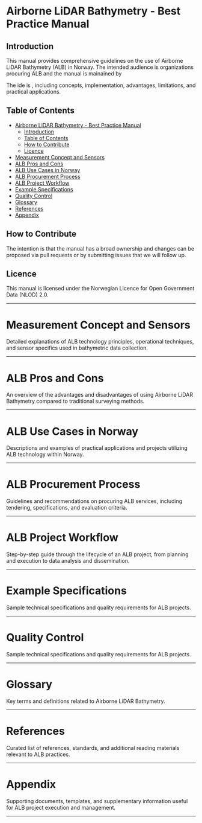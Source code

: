 # Airborne LiDAR Bathymetry - Best Practice Manual

## Introduction
This manual provides comprehensive guidelines on the use of Airborne LiDAR Bathymetry (ALB) in Norway. The intended audience is organizations procuring ALB and the manual is mainained by 


The ide is , including concepts, implementation, advantages, limitations, and practical applications.

## Table of Contents
- [Airborne LiDAR Bathymetry - Best Practice Manual](#airborne-lidar-bathymetry---best-practice-manual)
  - [Introduction](#introduction)
  - [Table of Contents](#table-of-contents)
  - [How to Contribute](#how-to-contribute)
  - [Licence](#licence)
- [Measurement Concept and Sensors](#measurement-concept-and-sensors)
- [ALB Pros and Cons](#alb-pros-and-cons)
- [ALB Use Cases in Norway](#alb-use-cases-in-norway)
- [ALB Procurement Process](#alb-procurement-process)
- [ALB Project Workflow](#alb-project-workflow)
- [Example Specifications](#example-specifications)
- [Quality Control](#quality-control)
- [Glossary](#glossary)
- [References](#references)
- [Appendix](#appendix)

## How to Contribute
The intention is that the manual has a broad ownership and changes can be proposed via pull requests or by submitting issues that we will follow up.

## Licence
This manual is licensed under the Norwegian Licence for Open Government Data (NLOD) 2.0.

---

# Measurement Concept and Sensors
Detailed explanations of ALB technology principles, operational techniques, and sensor specifics used in bathymetric data collection.

---

# ALB Pros and Cons
An overview of the advantages and disadvantages of using Airborne LiDAR Bathymetry compared to traditional surveying methods.

---

# ALB Use Cases in Norway
Descriptions and examples of practical applications and projects utilizing ALB technology within Norway.

---

# ALB Procurement Process
Guidelines and recommendations on procuring ALB services, including tendering, specifications, and evaluation criteria.

---

# ALB Project Workflow
Step-by-step guide through the lifecycle of an ALB project, from planning and execution to data analysis and dissemination.

---

# Example Specifications
Sample technical specifications and quality requirements for ALB projects.

---

# Quality Control 
Sample technical specifications and quality requirements for ALB projects.

---

# Glossary
Key terms and definitions related to Airborne LiDAR Bathymetry.

---

# References
Curated list of references, standards, and additional reading materials relevant to ALB practices.

---

# Appendix
Supporting documents, templates, and supplementary information useful for ALB project execution and management.

---

